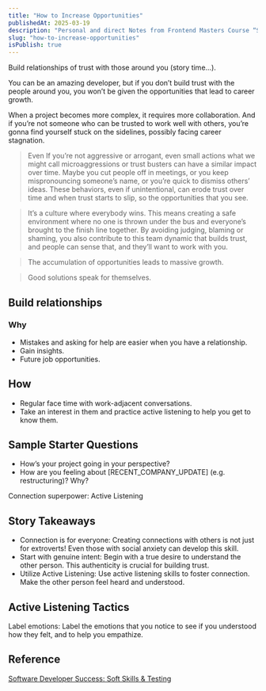 ```yaml
---
title: "How to Increase Opportunities"
publishedAt: 2025-03-19
description: "Personal and direct Notes from Frontend Masters Course “Software Developer Success: Soft Skills & Testing”"
slug: "how-to-increase-opportunities"
isPublish: true
---
```


Build relationships of trust with those around you (story time…).

You can be an amazing developer, but if you don’t build trust with the people around you, you won’t be given the opportunities that lead to career growth.

When a project becomes more complex, it requires more collaboration. And if you’re not someone who can be trusted to work well with others, you’re gonna find yourself stuck on the sidelines, possibly facing career stagnation.

> Even If you’re not aggressive or arrogant, even small actions what we might call microaggressions or trust busters can have a similar impact over time. Maybe you cut people off in meetings, or you keep mispronouncing someone’s name, or you’re quick to dismiss others’ ideas. These behaviors, even if unintentional, can erode trust over time and when trust starts to slip, so the opportunities that you see.

> It’s a culture where everybody wins. This means creating a safe environment where no one is thrown under the bus and everyone’s brought to the finish line together. By avoiding judging, blaming or shaming, you also contribute to this team dynamic that builds trust, and people can sense that, and they’ll want to work with you.

> The accumulation of opportunities leads to massive growth.

> Good solutions speak for themselves.

## Build relationships

### Why

- Mistakes and asking for help are easier when you have a relationship.
- Gain insights.
- Future job opportunities.

## How

- Regular face time with work-adjacent conversations.
- Take an interest in them and practice active listening to help you get to know them.

## Sample Starter Questions

- How’s your project going in your perspective?
- How are you feeling about [RECENT_COMPANY_UPDATE] (e.g. restructuring)? Why?

Connection superpower: Active Listening

## Story Takeaways

- Connection is for everyone: Creating connections with others is not just for extroverts! Even those with social anxiety can develop this skill.
- Start with genuine intent: Begin with a true desire to understand the other person. This authenticity is crucial for building trust.
- Utilize Active Listening: Use active listening skills to foster connection. Make the other person feel heard and understood.

## Active Listening Tactics

Label emotions: Label the emotions that you notice to see if you understood how they felt, and to help you empathize.

## Reference

<a href="https://frontendmasters.com/courses/dev-soft-skills/" target="_blank" rel="noopener noreferrer"> Software Developer Success: Soft Skills & Testing</a>
